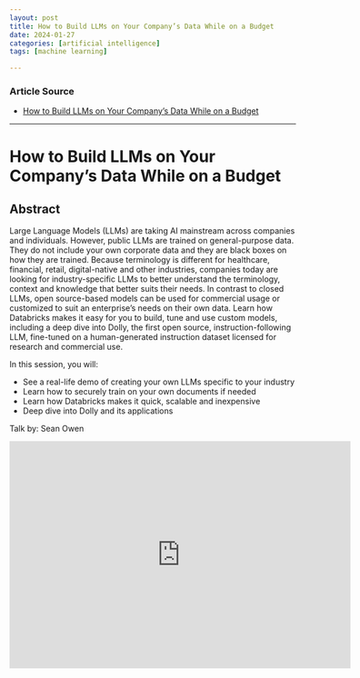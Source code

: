 ```yaml
---
layout: post
title: How to Build LLMs on Your Company’s Data While on a Budget 
date: 2024-01-27
categories: [artificial intelligence]
tags: [machine learning]

---
```


### Article Source

* [How to Build LLMs on Your Company’s Data While on a Budget](https://www.youtube.com/watch?v=37iUsgJiYos)

---

# How to Build LLMs on Your Company’s Data While on a Budget 


## Abstract

Large Language Models (LLMs) are taking AI mainstream across companies and individuals. However, public LLMs are trained on general-purpose data. They do not include your own corporate data and they are black boxes on how they are trained. Because terminology is different for healthcare, financial, retail, digital-native and other industries, companies today are looking for industry-specific LLMs to better understand the terminology, context and knowledge that better suits their needs. In contrast to closed LLMs, open source-based models can be used for commercial usage or customized to suit an enterprise’s needs on their own data. Learn how Databricks makes it easy for you to build, tune and use custom models, including a deep dive into Dolly, the first open source, instruction-following LLM, fine-tuned on a human-generated instruction dataset licensed for research and commercial use.

In this session, you will:

- See a real-life demo of creating your own LLMs specific to your industry
- Learn how to securely train on your own documents if needed
- Learn how Databricks makes it quick, scalable and inexpensive
- Deep dive into Dolly and its applications

Talk by: Sean Owen

<iframe width="600" height="400" src="https://www.youtube.com/embed/37iUsgJiYos?si=x9W-XINlvo1hm4ri" title="YouTube video player" frameborder="0" allow="accelerometer; autoplay; clipboard-write; encrypted-media; gyroscope; picture-in-picture; web-share" allowfullscreen></iframe>
